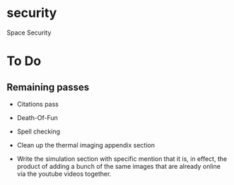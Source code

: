 # security
Space Security


# To Do

## Remaining passes

 * Citations pass

 * Death-Of-Fun

 * Spell checking

 * Clean up the thermal imaging appendix section

 * Write the simulation section with specific mention that it is, in
   effect, the product of adding a bunch of the same images that are
   already online via the youtube videos together.
